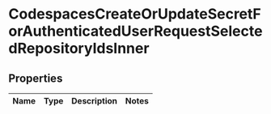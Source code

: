 

# CodespacesCreateOrUpdateSecretForAuthenticatedUserRequestSelectedRepositoryIdsInner


## Properties

| Name | Type | Description | Notes |
|------------ | ------------- | ------------- | -------------|



